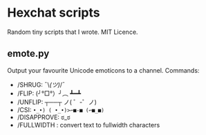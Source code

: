 # Hexchat scripts

Random tiny scripts that I wrote. MIT Licence.

## emote.py

Output your favourite Unicode emoticons to a channel. Commands:

 - /SHRUG: ¯\\_(ツ)_/¯
 - /FLIP: (╯°□°）╯︵ ┻━┻
 - /UNFLIP: ┬──┬ ノ( ゜-゜ノ)
 - /CSI: ```•_•)
   ( •_•)>⌐■-■
   (⌐■_■)```
 - /DISAPPROVE: ಠ_ಠ
 - /FULLWIDTH <text>: convert text to fullwidth characters
